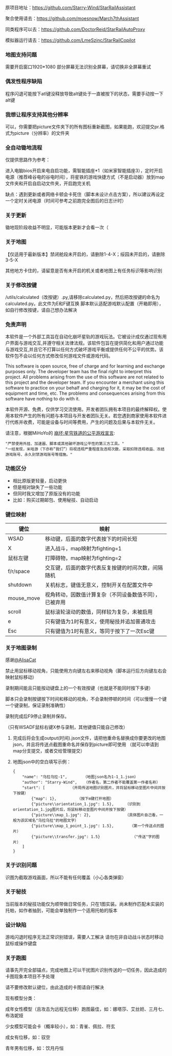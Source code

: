 原项目地址：https://github.com/Starry-Wind/StarRailAssistant

聚合使用请去：https://github.com/moesnow/March7thAssistant

同类程序可以去：https://github.com/DoctorReid/StarRailAutoProxy

模拟器运行请去：https://github.com/LmeSzinc/StarRailCopilot


### 地图支持问题

需要开启窗口1920*1080 部分屏幕无法识别全屏幕，请切换非全屏幕重试

### 偶发性程序缺陷

程序闪退可能按下atl键没释放导致alt键处于一直被按下的状态，需要手动按一下alt键

### 我想让程序支持其他分辨率

可以，你需要把picture文件夹下的所有图标重新截图，如果能跑，欢迎提交pr.格式为picture（分辨率）的文件夹

### 全自动锄地流程
仅提供思路作为参考：

进入电脑bios开启来电自启功能，需智能插座*1（如米家智能插座3），定时开启电源（推荐峰谷电的谷电时间），将星铁的游戏快捷方式（不是启动器）放到map文件夹和开启自启动文件夹，开启跑完关机

缺点：遇到更新或者网络卡顿会卡死住（脚本未设计点击方案），所以建议再设定一个定时关闭电源（时间可参考之前跑完全图后的日志计时）

### 关于更新

锄地现阶段收益不明显，可能版本更新才会看一次（

### 关于地图

【仅适用于最新版本】禁闭舱段未开启的，请删除1-4-X；绥园未开启的，请删除3-5-X


其他地方卡住的，请留意是否有未开启的机关或者地图上有任务标识等影响识别

### 关于修改按键

/utils/calculated（改按键）.py,请移除calculated.py，然后把改按键的命名为calculated.py。此文件为E和F键互换
脚本默认适配游戏默认配置（开箱即用），如自行修改按键，请自己想办法解决


### 免责声明

本软件是一个外部工具旨在自动化崩坏星轨的游戏玩法。它被设计成仅通过现有用户界面与游戏交互,并遵守相关法律法规。该软件包旨在提供简化和用户通过功能与游戏交互,并且它不打算以任何方式破坏游戏平衡或提供任何不公平的优势。该软件包不会以任何方式修改任何游戏文件或游戏代码。

This software is open source, free of charge and for learning and exchange purposes only. The developer team has the final right to interpret this project. All problems arising from the use of this software are not related to this project and the developer team. If you encounter a merchant using this software to practice on your behalf and charging for it, it may be the cost of equipment and time, etc. The problems and consequences arising from this software have nothing to do with it.

本软件开源、免费，仅供学习交流使用。开发者团队拥有本项目的最终解释权。使用本软件产生的所有问题与本项目与开发者团队无关。若您遇到商家使用本软件进行代练并收费，可能是设备与时间等费用，产生的问题及后果与本软件无关。

请注意，根据MiHoYo的 [崩坏:星穹铁道的公平游戏宣言](https://sr.mihoyo.com/news/111246?nav=news&type=notice):

```
"严禁使用外挂、加速器、脚本或其他破坏游戏公平性的第三方工具。"
"一经发现，米哈游（下亦称“我们”）将视违规严重程度及违规次数，采取扣除违规收益、冻结游戏账号、永久封禁游戏账号等措施。"
```

### 功能区分

- 相比原版更轻量，启动更快
- 但是相对缺失了一些功能
- 但同时我又增加了原版没有的功能
- 比如：购买过期邮包、使用秘技、自动启动

### 键位映射

| 键位       | 映射                                                   |
| ---------- | ------------------------------------------------------ |
| WSAD       | 移动键，后面的数字代表按下的时间长短                   |
| X          | 进入战斗，map映射为fighting=1                          |
| 鼠标左键   | 打障碍物，map映射为fighting=2                          |
| f/r/space          | 交互键，后面的数字代表反复按键的时间次数，间隔随机      |
| shutdown   | 关机标志，键值无意义，控制开关在配置文件中             |
| mouse_move | 视角转动，因数值计算复杂（不同设备数值不同），已被弃用 |
| scroll     | 鼠标滚轮滚动的数值，同样较为复杂，未被启用             |
| e          | 只有键值为1时有意义，使用秘技并追加普通攻击            |
| Esc          | 只有键值为1时有意义，等同于按下了一次Esc键            |

### 关于地图录制
感谢[@AlisaCat](https://github.com/AlisaCat-S)

禁止用鼠标移动视角，只能使用方向键左右来移动视角（脚本运行后方向键左右会映射鼠标移动）

录制期间能且只能按动键盘上的一个有效按键（也就是不能同时按下多键）

脚本只会录制按键按下时间和移动的视角，不会录制停顿的时间（可以慢慢一个键一个键录制，保证录制准确性）

录制完成后F9停止录制并保存。

（只有WSADF鼠标右键X参与录制，其他键值只能自己修改）

1. 完成后将会生成output(时间).json文件，请把他重命名替换成你要更改的地图json，并且将传送点截图重命名并保存到picture即可使用 （就可以申请到map分支提交，或者交给管理提交）

2. 地图json中的空白填写示例：

   ~~~
   {
       "name": "乌拉乌拉-1",       （地图json名为1-1_1.json）
       "author": "Starry-Wind",   （作者名，第二作者不能覆盖第一作者名称）
       "start": [           （开局传送地图识别图片，并将鼠标移动至图片中间并按下按键）
           {"map": 1},         （按下m键打开地图）
           {"picture\\orientation_1.jpg": 1.5},     （识别到orientation_1.jpg图片后，将鼠标移动至图片中间并按下按键）
           {"picture\\map_1.jpg": 2},               （具体图片自己看，一般为该区域名"乌拉乌拉"的地图文字）
           {"picture\\map_1_point_1.jpg": 1.5},       （第一个传送点的图片）
           {"picture\\transfer.jpg": 1.5}              （"传送"字的图片）
       ]
   }
   ~~~

   

### 关于识别问题

识图为截取游戏画面，所以不能有任何覆盖（小心各类弹窗）

### 关于秘技

当前版本的秘技功能仅为顺带做日常任务，只在1图实装。尚未制作匹配未实装的托帕，如作者抽到，可能会单独制作一个适用托帕的版本

### 设计缺陷

游戏闪退时程序无法正常识别错误，需要人工解决
请勿在非自动战斗状态时移动鼠标或操作键盘

### 关于跑图

请事先开完全部锚点，完成地图上可以干扰图片识别传送的一切任务，因此造成的卡图现象本项目不予处理

请不要修改默认键位，由此造成的卡图请自行解决

现有模型分类：

成年女性模型（且攻击为远程无位移）跑图最佳，如：娜塔莎、艾丝妲、三月七、布洛妮娅

少女模型可能会卡（概率较小），如：青雀、佩拉、符玄

成女有位移，如：驭空

青年男有位移，如：饮月丹恒


